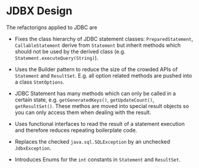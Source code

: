 # JDBX Design

The refactorigns applied to JDBC are 

* Fixes the class hierarchy of JDBC statement classes: `PreparedStatement`, `CallableStatement` derive from `Statement` but inherit methods
    which should not be used by the derived class (e.g. `Statement.executeQuery(String)`).
	
* Uses the Builder pattern to reduce the size of the crowded APIs of `Statement` and `ResultSet`. E.g. all option related methods are pushed into a class `StmtOptions`.

* JDBC Statement has many methods which can only be called in a certain state, e.g. `getGeneratedKeys()`, `getUpdateCount()`, `getResultSet()`.
   These methos are moved into special result objects so you can only access them when dealing with the result.     

* Uses functional interfaces to read the result of a statement execution and therefore reduces repeating boilerplate code.
	
* Replaces the checked `java.sql.SQLException` by an unchecked `JdbxException`. 

* Introduces Enums for the `int` constants in `Statement` and `ResultSet`. 
